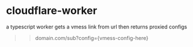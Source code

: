 # cloudflare-worker
a typescript worker
gets a vmess link from url then returns proxied configs
>> domain.com/sub?config={vmess-config-here}
